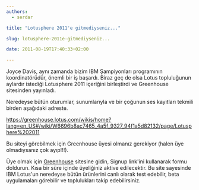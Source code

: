 ```yaml
---
authors:
  - serdar

title: "Lotusphere 2011'e gitmediyseniz..."

slug: lotusphere-2011e-gitmediyseniz...

date: 2011-08-19T17:40:33+02:00

---
```


Joyce Davis, aynı zamanda bizim IBM Şampiyonları programının koordinatörüdür, önemli bir iş başardı. Biraz geç de olsa Lotus topluluğunun aylardır istediği Lotusphere 2011 içeriğini birleştirdi ve Greenhouse sitesinden yayınladı.
<!-- more -->
Neredeyse bütün oturumlar, sunumlarıyla ve bir çoğunun ses kayıtları tekmili birden aşağıdaki adreste.

<https://greenhouse.lotus.com/wikis/home?lang=en_US#/wiki/W6696b8ac7465_4a5f_9327_94f1a5d82132/page/Lotusphere%202011>

Bu siteyi görebilmek için Greenhouse üyesi olmanız gerekiyor (halen üye olmadıysanız çok ayıp!!!).

Üye olmak için [Greenhouse](https://greenhouse.lotus.com/) sitesine gidin, Signup link'ini kullanarak formu doldurun. Kısa bir süre içinde üyeliğiniz aktive edilecektir. Bu site sayesinde IBM Lotus'un neredeyse bütün ürünlerini canlı olarak test edebilir, beta uygulamaları görebilir ve toplulukları takip edebilirsiniz.
